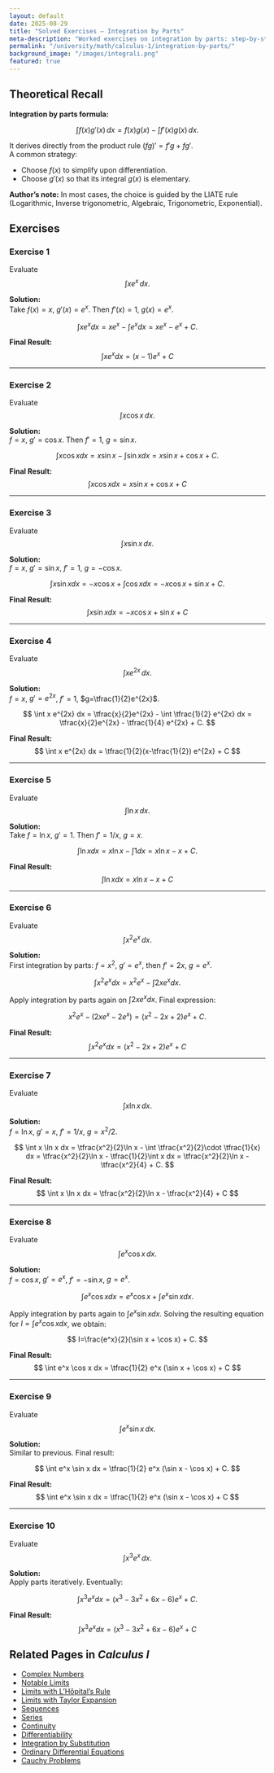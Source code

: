 ```yaml
---
layout: default
date: 2025-08-29
title: "Solved Exercises — Integration by Parts"
meta-description: "Worked exercises on integration by parts: step-by-step solutions, polynomial-exponential and trigonometric products, and logarithmic integrals."
permalink: "/university/math/calculus-1/integration-by-parts/"
background_image: "/images/integrali.png"
featured: true
---
```


<div class="content-box">

## Theoretical Recall

**Integration by parts formula:**

$$
\int f(x)g'(x)\,dx = f(x)g(x) - \int f'(x)g(x)\,dx.
$$

It derives directly from the product rule $(fg)'=f'g+fg'$.  
A common strategy:  
- Choose $f(x)$ to simplify upon differentiation.  
- Choose $g'(x)$ so that its integral $g(x)$ is elementary.  

**Author’s note:** In most cases, the choice is guided by the LIATE rule (Logarithmic, Inverse trigonometric, Algebraic, Trigonometric, Exponential).

</div>

<div class="content-box">

## Exercises

### Exercise 1
Evaluate
$$
\int x e^x \, dx.
$$

**Solution:**  
Take $f(x)=x$, $g'(x)=e^x$. Then $f'(x)=1$, $g(x)=e^x$.  

$$
\int x e^x dx = x e^x - \int e^x dx = x e^x - e^x + C.
$$

**Final Result:**
$$
\int x e^x dx = (x-1)e^x + C
$$

---

### Exercise 2
Evaluate
$$
\int x \cos x \, dx.
$$

**Solution:**  
$f=x$, $g'=\cos x$. Then $f'=1$, $g=\sin x$.  

$$
\int x\cos x dx = x\sin x - \int \sin x dx = x\sin x + \cos x + C.
$$

**Final Result:**
$$
\int x\cos x dx = x\sin x + \cos x + C
$$

---

### Exercise 3
Evaluate
$$
\int x \sin x \, dx.
$$

**Solution:**  
$f=x$, $g'=\sin x$, $f'=1$, $g=-\cos x$.  

$$
\int x\sin x dx = -x\cos x + \int \cos x dx = -x\cos x + \sin x + C.
$$

**Final Result:**
$$
\int x\sin x dx = -x\cos x + \sin x + C
$$

---

### Exercise 4
Evaluate
$$
\int x e^{2x}\,dx.
$$

**Solution:**  
$f=x$, $g'=e^{2x}$, $f'=1$, $g=\tfrac{1}{2}e^{2x}$.  

$$
\int x e^{2x} dx = \tfrac{x}{2}e^{2x} - \int \tfrac{1}{2} e^{2x} dx = \tfrac{x}{2}e^{2x} - \tfrac{1}{4} e^{2x} + C.
$$

**Final Result:**
$$
\int x e^{2x} dx = \tfrac{1}{2}(x-\tfrac{1}{2}) e^{2x} + C
$$

---

### Exercise 5
Evaluate
$$
\int \ln x \, dx.
$$

**Solution:**  
Take $f=\ln x$, $g'=1$. Then $f'=1/x$, $g=x$.  

$$
\int \ln x dx = x\ln x - \int 1 dx = x\ln x - x + C.
$$

**Final Result:**
$$
\int \ln x dx = x\ln x - x + C
$$

---

### Exercise 6
Evaluate
$$
\int x^2 e^x \, dx.
$$

**Solution:**  
First integration by parts: $f=x^2$, $g'=e^x$, then $f'=2x$, $g=e^x$.  

$$
\int x^2 e^x dx = x^2 e^x - \int 2x e^x dx.
$$

Apply integration by parts again on $\int 2x e^x dx$. Final expression:

$$
x^2 e^x - (2x e^x - 2e^x) = (x^2 - 2x + 2) e^x + C.
$$

**Final Result:**
$$
\int x^2 e^x dx = (x^2 - 2x + 2) e^x + C
$$

---

### Exercise 7
Evaluate
$$
\int x \ln x \, dx.
$$

**Solution:**  
$f=\ln x$, $g'=x$, $f'=1/x$, $g=x^2/2$.  

$$
\int x \ln x dx = \tfrac{x^2}{2}\ln x - \int \tfrac{x^2}{2}\cdot \tfrac{1}{x} dx
= \tfrac{x^2}{2}\ln x - \tfrac{1}{2}\int x dx
= \tfrac{x^2}{2}\ln x - \tfrac{x^2}{4} + C.
$$

**Final Result:**
$$
\int x \ln x dx = \tfrac{x^2}{2}\ln x - \tfrac{x^2}{4} + C
$$

---

### Exercise 8
Evaluate
$$
\int e^x \cos x \, dx.
$$

**Solution:**  
$f=\cos x$, $g'=e^x$, $f'=-\sin x$, $g=e^x$.  

$$
\int e^x \cos x dx = e^x \cos x + \int e^x \sin x dx.
$$

Apply integration by parts again to $\int e^x \sin x dx$. Solving the resulting equation for $I=\int e^x\cos x dx$, we obtain:

$$
I=\frac{e^x}{2}(\sin x + \cos x) + C.
$$

**Final Result:**
$$
\int e^x \cos x dx = \tfrac{1}{2} e^x (\sin x + \cos x) + C
$$

---

### Exercise 9
Evaluate
$$
\int e^x \sin x \, dx.
$$

**Solution:**  
Similar to previous. Final result:

$$
\int e^x \sin x dx = \tfrac{1}{2} e^x (\sin x - \cos x) + C.
$$

**Final Result:**
$$
\int e^x \sin x dx = \tfrac{1}{2} e^x (\sin x - \cos x) + C
$$

---

### Exercise 10
Evaluate
$$
\int x^3 e^x \, dx.
$$

**Solution:**  
Apply parts iteratively. Eventually:

$$
\int x^3 e^x dx = (x^3 - 3x^2 + 6x - 6) e^x + C.
$$

**Final Result:**
$$
\int x^3 e^x dx = (x^3 - 3x^2 + 6x - 6) e^x + C
$$

</div>

<div class="content-box">

## Related Pages in *Calculus I*

- [Complex Numbers](/university/math/calculus-1/complex-numbers/)  
- [Notable Limits](/university/math/calculus-1/notable-limits/)  
- [Limits with L’Hôpital’s Rule](/university/math/calculus-1/limits-hopital/)  
- [Limits with Taylor Expansion](/university/math/calculus-1/limits-taylor/)  
- [Sequences](/university/math/calculus-1/sequences/)  
- [Series](/university/math/calculus-1/series/)  
- [Continuity](/university/math/calculus-1/continuity/)  
- [Differentiability](/university/math/calculus-1/differentiability/)  
- [Integration by Substitution](/university/math/calculus-1/integration-by-substitution/)  
- [Ordinary Differential Equations](/university/math/calculus-1/odes-general/)  
- [Cauchy Problems](/university/math/calculus-1/odes-cauchy/)  

</div>
